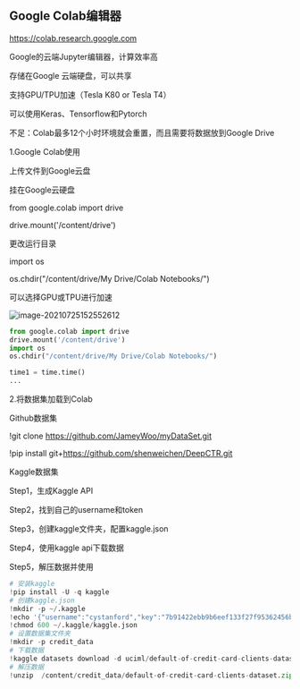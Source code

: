 ## Google Colab编辑器

https://colab.research.google.com

Google的云端Jupyter编辑器，计算效率高

存储在Google 云端硬盘，可以共享

支持GPU/TPU加速（Tesla K80 or Tesla T4）

可以使用Keras、Tensorflow和Pytorch

不足：Colab最多12个小时环境就会重置，而且需要将数据放到Google Drive

1.Google Colab使用

上传文件到Google云盘

挂在Google云硬盘

from google.colab import drive

drive.mount('/content/drive')

更改运行目录

import os

os.chdir("/content/drive/My Drive/Colab Notebooks/")

可以选择GPU或TPU进行加速

<img src="https://cdn.jsdelivr.net/gh/archted/markdown-img@main/img/image-20210725152552612.png" alt="image-20210725152552612" style="zoom:100%;" />

```python
from google.colab import drive
drive.mount('/content/drive')
import os
os.chdir("/content/drive/My Drive/Colab Notebooks/")

time1 = time.time()
...
```

2.将数据集加载到Colab

Github数据集

!git clone https://github.com/JameyWoo/myDataSet.git

!pip install git+https://github.com/shenweichen/DeepCTR.git

Kaggle数据集

Step1，生成Kaggle API

Step2，找到自己的username和token

Step3，创建kaggle文件夹，配置kaggle.json

Step4，使用kaggle api下载数据

Step5，解压数据并使用

```python
# 安装kaggle
!pip install -U -q kaggle
# 创建kaggle.json
!mkdir -p ~/.kaggle
!echo '{"username":"cystanford","key":"7b91422ebb9b6eef133f27f95362456b"}' > ~/.kaggle/kaggle.json
!chmod 600 ~/.kaggle/kaggle.json
# 设置数据集文件夹
!mkdir -p credit_data
# 下载数据
!kaggle datasets download -d uciml/default-of-credit-card-clients-dataset -p credit_data
# 解压数据
!unzip  /content/credit_data/default-of-credit-card-clients-dataset.zip

```

## 